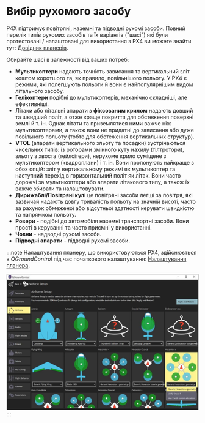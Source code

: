 # Вибір рухомого засобу

P4X підтримує повітряні, наземні та підводні рухомі засоби. Повний перелік типів рухомих засобів та їх варіантів ("шасі") які були протестовані / налаштовані для використання з PX4 ви можете знайти тут: [Довідник планерів](../airframes/airframe_reference.md).

Обирайте шасі в залежності від ваших потреб:
- **Мультикоптери** надають точність зависання та вертикальний зліт коштом коротшого та, як правило, повільнішого польоту. У PX4 є режими, які полегшують польоти й вони є найпопулярнішим видом літального засобу.
- **Гелікоптери** подібні до мультикоптерів, механічно складніші, але ефективніші.
- Літаки або літальні апарати з **фіксованим крилом** надають довший та швидший політ, а отже краще покриття для обстеження поверхні землі й т. ін. Однак літати та приземлятися ними важче ніж мультикоптерами, а також вони не придатні до зависання або дуже повільного польоту (тобто для обстеження вертикальних структур).
- **VTOL** (апарати вертикального зльоту та посадки) зустрічаються чисельних типів: із роторами змінного куту нахилу (тілтротори), зльоту з хвоста (тейлсітери), нерухоме крило суміщене з мультикоптером (квадроплани) і т. ін. Вони пропонують найкраще з обох опцій: зліт у вертикальному режимі як мультикоптер та наступний перехід в горизонтальний політ як літак. Вони часто дорожчі за мультикоптери або апарати літакового типу, а також їх важче збирати та налаштовувати.
- **Дирижаблі/Повітряні кулі** це повітряні засоби легші за повітря, які зазвичай надають довгу тривалість польоту на значній висоті, часто за рахунок обмеженої або відсутньої здатності керувати швидкістю та напрямком польоту.
- **Ровери** - подібні до автомобіля наземні транспортні засоби. Вони прості в керуванні та часто приємні у використанні.
- **Човни** - надводні рухомі засоби.
- **Підводні апарати** - підводні рухомі засоби.

:::note
Налаштування планеру, що використовуються PX4, здійснюється в *QGroundControl* під час початкового налаштування: [Налаштування планера](../config/airframe.md).

![Вибір шасі](../../assets/qgc/setup/airframe/airframe_px4.jpg) :::
